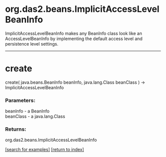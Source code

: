 # org.das2.beans.ImplicitAccessLevelBeanInfo

ImplicitAccessLevelBeanInfo makes any BeanInfo class look like an AccessLevelBeanInfo by implementing
 the default access level and persistence level settings.

***
<a name="create"></a>
# create
create( java.beans.BeanInfo beanInfo, java.lang.Class beanClass ) &rarr; ImplicitAccessLevelBeanInfo



### Parameters:
beanInfo - a BeanInfo
<br>beanClass - a java.lang.Class

### Returns:
org.das2.beans.ImplicitAccessLevelBeanInfo


<a href="https://github.com/autoplot/dev/search?q=create&unscoped_q=create">[search for examples]</a>
<a href="https://github.com/autoplot/documentation/blob/master/javadoc/index-all.md">[return to index]</a>

